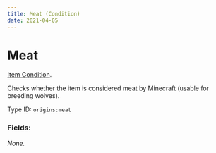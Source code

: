 ```yaml
---
title: Meat (Condition)
date: 2021-04-05
---
```

# Meat

[Item Condition](../item_conditions.md).

Checks whether the item is considered meat by Minecraft (usable for breeding wolves).

Type ID: `origins:meat`

### Fields:

_None._
